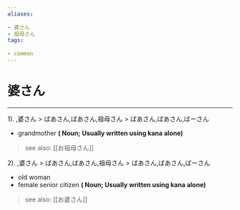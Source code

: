 ```yaml
---
aliases:
    
- 婆さん
- 祖母さん
tags:
    
- common
---
```


# 婆さん
---
1).
,婆さん > ばあさん,ばあさん,祖母さん > ばあさん,ばあさん,ばーさん

- grandmother
**( Noun; Usually written using kana alone)**
> see also:  [[お祖母さん]]
            
2).
,婆さん > ばあさん,ばあさん,祖母さん > ばあさん,ばあさん,ばーさん

- old woman
- female senior citizen
**( Noun; Usually written using kana alone)**
> see also:  [[お婆さん]]
            